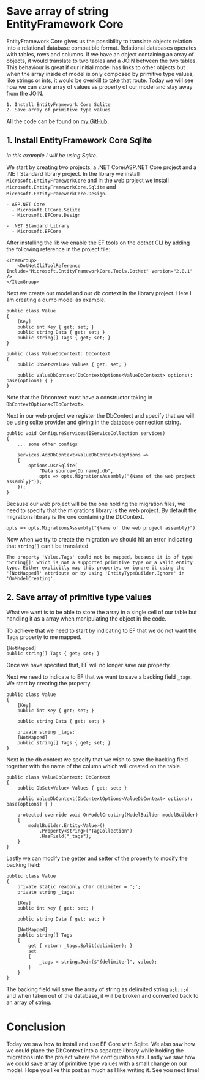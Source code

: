 # Save array of string EntityFramework Core

EntityFramework Core gives us the possibility to translate objects relation into a relational database compatible format.
Relational databases operates with tables, rows and columns. If we have an object containing an array of objects, it would translate to two tables and a JOIN between the two tables. This behaviour is great if our initial model has links to other objects but when the array inside of model is only composed by primitive type values, like strings or ints, it would be overkill to take that route.
Today we will see how we can store array of values as property of our model and stay away from the JOIN.

```
1. Install EntityFramework Core Sqlite
2. Save array of primitive type values
```

All the code can be found on [my GitHub](https://github.com/Kimserey/ef-core-sqlite).

## 1. Install EntityFramework Core Sqlite

_In this example I will be using Sqlite._

We start by creating two projects, a .NET Core/ASP.NET Core project and a .NET Standard library project. In the library we install `Microsoft.EntityFrameworkCore` and in the web project we install `Microsoft.EntityFrameworkCore.Sqlite` and `Microsoft.EntityFrameworkCore.Design`.

```
- ASP.NET Core
  - Microsoft.EFCore.Sqlite
  - Microsoft.EFCore.Design

- .NET Standard Library
  - Microsoft.EFCore
```

After installing the lib we enable the EF tools on the dotnet CLI by adding the following reference in the project file:

```
<ItemGroup>
    <DotNetCliToolReference Include="Microsoft.EntityFrameworkCore.Tools.DotNet" Version="2.0.1" />
</ItemGroup>
```

Next we create our model and our db context in the library project. Here I am creating a dumb model as example.

```
public class Value
{
    [Key]
    public int Key { get; set; }
    public string Data { get; set; }
    public string[] Tags { get; set; }
}
```

```
public class ValueDbContext: DbContext
{
    public DbSet<Value> Values { get; set; }

    public ValueDbContext(DbContextOptions<ValueDbContext> options): base(options) { }
}
```

Note that the Dbcontext must have a constructor taking in `DbContextOptions<TDbContext>`.

Next in our web project we register the DbContext and specify that we will be using sqlite provider and giving in the database connection string.

```
public void ConfigureServices(IServiceCollection services)
{
    ... some other configs

    services.AddDbContext<ValueDbContext>(options =>
    {
        options.UseSqlite(
            "Data source={Db name}.db", 
            opts => opts.MigrationsAssembly("{Name of the web project assembly}"));
    });
}

```

Because our web project will be the one holding the migration files, we need to specify that the migrations library is the web project. By default the migrations library is the one containing the DbContext.

```
opts => opts.MigrationsAssembly("{Name of the web project assembly}")
```

Now when we try to create the migration we should hit an error indicating that `string[]` can't be translated.

```
The property 'Value.Tags' could not be mapped, because it is of type 'String[]' which is not a supported primitive type or a valid entity type. Either explicitly map this property, or ignore it using the '[NotMapped]' attribute or by using 'EntityTypeBuilder.Ignore' in 'OnModelCreating'.
```

## 2. Save array of primitive type values

What we want is to be able to store the array in a single cell of our table but handling it as a array when manipulating the object in the code.

To achieve that we need to start by indicating to EF that we do not want the Tags property to me mapped.

```
[NotMapped]
public string[] Tags { get; set; }
```

Once we have specified that, EF will no longer save our property.

Next we need to indicate to EF that we want to save a backing field `_tags`. We start by creating the property.

```
public class Value
{
    [Key]
    public int Key { get; set; }

    public string Data { get; set; }

    private string _tags;
    [NotMapped]
    public string[] Tags { get; set; }
}
```

Next in the db context we specify that we wish to save the backing field together with the name of the column which will created on the table.

```
public class ValueDbContext: DbContext
{
    public DbSet<Value> Values { get; set; }

    public ValueDbContext(DbContextOptions<ValueDbContext> options): base(options) { }

    protected override void OnModelCreating(ModelBuilder modelBuilder)
    {
        modelBuilder.Entity<Value>()
            .Property<string>("TagCollection")
            .HasField("_tags");
    }
}
```

Lastly we can modify the getter and setter of the property to modify the backing field:

```
public class Value
{
    private static readonly char delimiter = ';';
    private string _tags;

    [Key]
    public int Key { get; set; }

    public string Data { get; set; }

    [NotMapped]
    public string[] Tags
    {
        get { return _tags.Split(delimiter); }
        set
        {
            _tags = string.Join($"{delimiter}", value);
        }
    }
}
```

The backing field will save the array of string as delimited string `a;b;c;d` and when taken out of the database, it will be broken and converted back to an array of string.

# Conclusion

Today we saw how to install and use EF Core with Sqlite. We also saw how we could place the DbContext into a separate library while holding the migrations into the project where the configuration sits. Lastly we saw how we could save array of primitive type values with a small change on our model. Hope you like this post as much as I like writing it. See you next time!